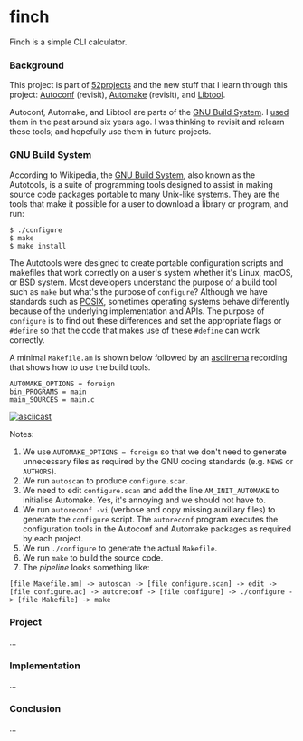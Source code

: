 # finch

Finch is a simple CLI calculator.

### Background

This project is part of [52projects](https://donny.github.io/52projects/) and the new stuff that I learn through this project: [Autoconf](https://www.gnu.org/software/autoconf/autoconf.html) (revisit), [Automake](https://www.gnu.org/software/automake/) (revisit), and [Libtool](https://www.gnu.org/software/libtool/).

Autoconf, Automake, and Libtool are parts of the [GNU Build System](https://en.wikipedia.org/wiki/GNU_Build_System). I [used](https://github.com/donny/c-template) them in the past around six years ago. I was thinking to revisit and relearn these tools; and hopefully use them in future projects.

### GNU Build System

According to Wikipedia, the [GNU Build System](https://en.wikipedia.org/wiki/GNU_Build_System), also known as the Autotools, is a suite of programming tools designed to assist in making source code packages portable to many Unix-like systems. They are the tools that make it possible for a user to download a library or program, and run:

```shell
$ ./configure
$ make
$ make install
```

The Autotools were designed to create portable configuration scripts and makefiles that work correctly on a user's system whether it's Linux, macOS, or BSD system. Most developers understand the purpose of a build tool such as `make` but what's the purpose of `configure`? Although we have standards such as [POSIX](https://en.wikipedia.org/wiki/POSIX), sometimes operating systems behave differently because of the underlying implementation and APIs. The purpose of `configure` is to find out these differences and set the appropriate flags or `#define` so that the code that makes use of these `#define` can work correctly.

A minimal `Makefile.am` is shown below followed by an [asciinema](https://asciinema.org) recording that shows how to use the build tools.

```
AUTOMAKE_OPTIONS = foreign
bin_PROGRAMS = main
main_SOURCES = main.c
```

[![asciicast](https://asciinema.org/a/8tsea18bfgq5j93iiazcn5a82.png)](https://asciinema.org/a/8tsea18bfgq5j93iiazcn5a82)

Notes:

1. We use `AUTOMAKE_OPTIONS = foreign` so that we don't need to generate unnecessary files as required by the GNU coding standards (e.g. `NEWS` or `AUTHORS`).
2. We run `autoscan` to produce `configure.scan`.
3. We need to edit `configure.scan` and add the line `AM_INIT_AUTOMAKE` to initialise Automake. Yes, it's annoying and we should not have to.
4. We run `autoreconf -vi` (verbose and copy missing auxiliary files) to generate the `configure` script. The `autoreconf` program executes the configuration tools in the Autoconf and Automake packages as required by each project.
5. We run `./configure` to generate the actual `Makefile`.
6. We run `make` to build the source code.
7. The *pipeline* looks something like:

```
[file Makefile.am] -> autoscan -> [file configure.scan] -> edit -> [file configure.ac] -> autoreconf -> [file configure] -> ./configure -> [file Makefile] -> make
```

### Project

...

### Implementation

...

### Conclusion

...

